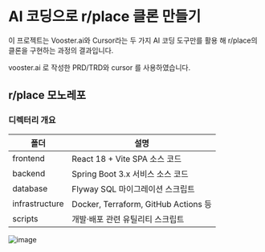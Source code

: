 # AI 코딩으로 r/place 클론 만들기

이 프로젝트는 Vooster.ai와 Cursor라는 두 가지 AI 코딩 도구만를 활용 해 r/place의 클론을 구현하는 과정의 결과입니다.

vooster.ai 로 작성한 PRD/TRD와 cursor 를 사용하였습니다.

## r/place 모노레포

### 디렉터리 개요
| 폴더 | 설명 |
|-------|------|
| frontend | React 18 + Vite SPA 소스 코드 |
| backend | Spring Boot 3.x 서비스 소스 코드 |
| database | Flyway SQL 마이그레이션 스크립트 |
| infrastructure | Docker, Terraform, GitHub Actions 등 |
| scripts | 개발·배포 관련 유틸리티 스크립트 |

![image](https://github.com/user-attachments/assets/15fbb497-71f5-4d4e-b2a4-f338f305a8ff)
